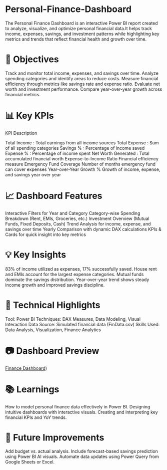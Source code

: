 # Personal-Finance-Dashboard
The Personal Finance Dashboard is an interactive Power BI report created to analyze, visualize, and optimize personal financial data.It helps track income, expenses, savings, and investment patterns while highlighting key metrics and trends that reflect financial health and growth over time.

# 🎯 Objectives
Track and monitor total income, expenses, and savings over time.
Analyze spending categories and identify areas to reduce costs.
Measure financial efficiency through metrics like savings rate and expense ratio.
Evaluate net worth and investment performance.
Compare year-over-year growth across financial metrics.

# 📊 Key KPIs
KPI	Description

Total Income : Total earnings from all income sources
Total Expense	: Sum of all spending categories
Savings % :	Percentage of income saved
Expense % :	Percentage of income spent
Net Worth Generated	: Total accumulated financial worth
Expense-to-Income Ratio	Financial efficiency measure
Emergency Fund Coverage	Number of months emergency fund can cover expenses
Year-over-Year Growth %	Growth of income, expense, and savings year over year

# 📈 Dashboard Features

Interactive Filters for Year and Category
Category-wise Spending Breakdown (Rent, EMIs, Groceries, etc.)
Investment Overview (Mutual Funds, Fixed Deposits, Cash)
Trend Analysis for income, expense, and savings over time
Yearly Comparison with dynamic DAX calculations
KPIs & Cards for quick insight into key metrics

# 💡 Key Insights

83% of income utilized as expenses, 17% successfully saved.
House rent and EMIs account for the largest expense categories.
Mutual funds dominate the savings distribution.
Year-over-year trend shows steady income growth and improved savings discipline.

# 🧠 Technical Highlights

Tool: Power BI
Techniques: DAX Measures, Data Modeling, Visual Interaction
Data Source: Simulated financial data (FinData.csv)
Skills Used: Data Analysis, Visualization, Finance Analytics

# 📷 Dashboard Preview

[Finance Dashboard](Images/dashboard.png))

# 📚 Learnings

How to model personal finance data effectively in Power BI.
Designing intuitive dashboards with interactive visuals.
Creating and interpreting key financial KPIs and YoY trends.

# 🧩 Future Improvements

Add budget vs. actual analysis.
Include forecast-based savings prediction using Power BI AI visuals.
Automate data updates using Power Query from Google Sheets or Excel.
